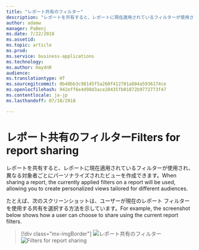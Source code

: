 ```yaml
---
title: "レポート共有のフィルター"
description: "レポートを共有すると、レポートに現在適用されているフィルターが使用され、異なる対象者ごとにパーソナライズされたビューを作成できます"
author: adamw
manager: PaBenj
ms.date: 7/22/2018
ms.assetid: 
ms.topic: article
ms.prod: 
ms.service: business-applications
ms.technology: 
ms.author: HaydnR
audience: 
ms.translationtype: HT
ms.sourcegitcommit: 0b40bb3c98145f5a260f412701a884a5936174ce
ms.openlocfilehash: 942eff6e4d98d3ace28435fb01872b9772773f47
ms.contentlocale: ja-jp
ms.lasthandoff: 07/18/2018

---
```

# <a name="filters-for-report-sharing"></a><span data-ttu-id="13b23-103">レポート共有のフィルター</span><span class="sxs-lookup"><span data-stu-id="13b23-103">Filters for report sharing</span></span>

<span data-ttu-id="13b23-104">レポートを共有すると、レポートに現在適用されているフィルターが使用され、異なる対象者ごとにパーソナライズされたビューを作成できます。</span><span class="sxs-lookup"><span data-stu-id="13b23-104">When sharing a report, the currently applied filters on a report will be used, allowing you to create personalized views tailored for different audiences.</span></span>

<span data-ttu-id="13b23-105">たとえば、次のスクリーンショットは、ユーザーが現在のレポート フィルターを使用する共有を選択する方法を示しています。</span><span class="sxs-lookup"><span data-stu-id="13b23-105">For example, the screenshot below shows how a user can choose to share using the current report filters.</span></span>

> [!div class="mx-imgBorder"]
> <span data-ttu-id="13b23-106">![](media/filters-share.png "レポート共有のフィルター")</span><span class="sxs-lookup"><span data-stu-id="13b23-106">![](media/filters-share.png "Filters for report sharing")</span></span>

